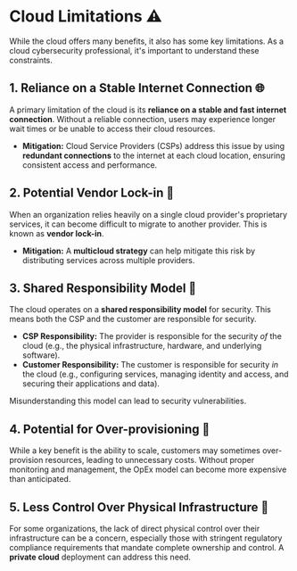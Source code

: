# Cloud Limitations ⚠️

While the cloud offers many benefits, it also has some key limitations. As a cloud cybersecurity professional, it's important to understand these constraints.

## 1. Reliance on a Stable Internet Connection 🌐

A primary limitation of the cloud is its **reliance on a stable and fast internet connection**. Without a reliable connection, users may experience longer wait times or be unable to access their cloud resources.

* **Mitigation:** Cloud Service Providers (CSPs) address this issue by using **redundant connections** to the internet at each cloud location, ensuring consistent access and performance.

## 2. Potential Vendor Lock-in 🔐

When an organization relies heavily on a single cloud provider's proprietary services, it can become difficult to migrate to another provider. This is known as **vendor lock-in**.

* **Mitigation:** A **multicloud strategy** can help mitigate this risk by distributing services across multiple providers.

## 3. Shared Responsibility Model 🤝

The cloud operates on a **shared responsibility model** for security. This means both the CSP and the customer are responsible for security.

* **CSP Responsibility:** The provider is responsible for the security *of* the cloud (e.g., the physical infrastructure, hardware, and underlying software).
* **Customer Responsibility:** The customer is responsible for security *in* the cloud (e.g., configuring services, managing identity and access, and securing their applications and data).

Misunderstanding this model can lead to security vulnerabilities. 

## 4. Potential for Over-provisioning 💸

While a key benefit is the ability to scale, customers may sometimes over-provision resources, leading to unnecessary costs. Without proper monitoring and management, the OpEx model can become more expensive than anticipated.

## 5. Less Control Over Physical Infrastructure 👷

For some organizations, the lack of direct physical control over their infrastructure can be a concern, especially those with stringent regulatory compliance requirements that mandate complete ownership and control. A **private cloud** deployment can address this need.
